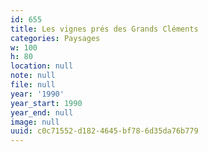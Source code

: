 ```yaml
---
id: 655
title: Les vignes prés des Grands Cléments
categories: Paysages
w: 100
h: 80
location: null
note: null
file: null
year: '1990'
year_start: 1990
year_end: null
image: null
uuid: c0c71552-d182-4645-bf78-6d35da76b779
---
```


